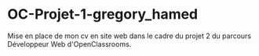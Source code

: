 # OC-Projet-1-gregory_hamed
Mise en place de mon cv en site web dans le cadre du projet 2 du parcours Développeur Web d'OpenClassrooms.
